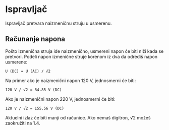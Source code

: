 # Ispravljač

Ispravljač pretvara naizmeničnu struju u usmerenu.

## Računanje napona

Pošto izmenična struja ide naizmenično, usmereni napon će biti niži kada se pretvori. Podeli napon izmenične struje korenom iz dva da odrediš napon usmerene:

```
U (DC) = U (AC) / √2
```

Na primer ako je naizmenični napon 120 V, jednosmerni će biti:
```
120 V / √2 = 84.85 V (DC)
```

Ako je naizmenični napon 220 V, jednosmerni će biti:
```
120 V / √2 = 155.56 V (DC)
```

Aktuelni izlaz će biti manji od računice. Ako nemaš digitron, √2 možeš zaokružiti na 1.4. 
